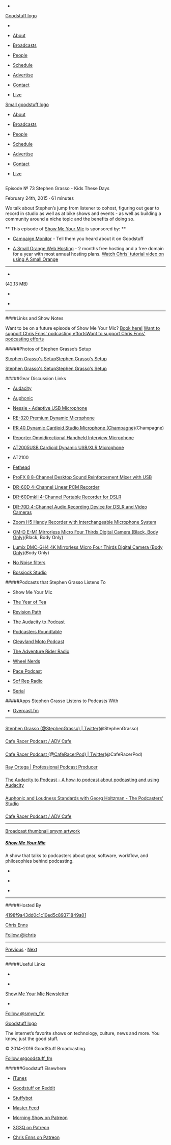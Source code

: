 

-
[Goodstuff logo](http://www.goodstuff.fm/)[](/assets/goodstuff_logo-17c1fe6f378352de5d7345f76152130b.svg)

-


-  [About](/about)

-  [Broadcasts](/broadcasts)

-  [People](/people)

-  [Schedule](/schedule)

-  [Advertise](/advertise)

-  [Contact](/contact)

-  [Live](/live)


[Small goodstuff logo](http://www.goodstuff.fm/)[](/assets/small_goodstuff_logo-bf032e72b9ec41494f4d90905f1ad619.svg)


-  [About](/about)

-  [Broadcasts](/broadcasts)

-  [People](/people)

-  [Schedule](/schedule)

-  [Advertise](/advertise)

-  [Contact](/contact)

-  [Live](/live)


##
Episode № 73
Stephen Grasso - Kids These Days


February 24th, 2015
&middot;
61
minutes


We talk about Stephen&rsquo;s jump from listener to cohost, figuring out gear to record in studio as well as at bike shows and events - as well as building a community around a niche topic and the benefits of doing so.


**
This episode of
[Show Me Your Mic](/smym)
is sponsored by:
**


-  [Campaign Monitor](http://www.campaignmonitor.com/) - Tell them you heard about it on Goodstuff

-  [A Small Orange Web Hosting](http://www.asmallorange.com?a_aid=ichris) - 2 months free hosting and a free domain for a year with most annual hosting plans.  [Watch Chris' tutorial video on using A Small Orange](https://www.youtube.com/watch?v=_dQr69-dkbU)


------------------------------


-
[](http://podcasts-1.feedpress.co/10590/smym-73.mp3)(42.13 MB)

-
[](http://twitter.com/intent/tweet?text=Show%20Me%20Your%20Mic%20%E2%84%96%2073%20on%20@goodstuff_fm%20-%20http://goodstuff.fm/smym/73)

-
[](http://www.facebook.com/sharer/sharer.php?u=http://goodstuff.fm/smym/73)


------------------------------


####Links and Show Notes


Want to be on a future episode of Show Me Your Mic?  [Book here!](https://goodstuff.appointlet.com)
[Want to support Chris Enns' podcasting efforts](http://www.patreon.com/ichris)[Want to support Chris Enns' podcasting efforts](https://s3.amazonaws.com/patreon_public_assets/kaGh5_patreon_name_and_message.png)


#####Photos of Stephen Grasso&rsquo;s Setup


[Stephen Grasso's Setup](http://cl.ly/ZvG9)[Stephen Grasso's Setup](http://cl.ly/ZvG9/Stephen%20Grasso%2001.JPG)


[Stephen Grasso's Setup](http://cl.ly/Zv9j)[Stephen Grasso's Setup](http://cl.ly/Zv9j/Stephen%20Grasso%2002.JPG)


#####Gear Discussion Links


-  [Audacity](http://audacity.sourceforge.net)

-  [Auphonic](https://auphonic.com)

-  [Nessie - Adaptive USB Microphone](http://www.bhphotovideo.com/c/product/910428-REG/blue_nessie_adaptive_usb.html/BI/19457/KBID/11631/kw/BLNESSIE/DFF/d10-v2-t1-xBLNESSIE)

-  [RE-320 Premium Dynamic Microphone](http://www.bhphotovideo.com/c/product/775352-REG/Electro_Voice_F_01U_120_616_RE_320_Premium_Dynamic_Microphone.html/BI/19457/KBID/11631/kw/ELRE320/DFF/d10-v2-t1-xELRE320)

-  [PR 40 Dynamic Cardioid Studio Microphone (Champagne)](http://www.bhphotovideo.com/c/product/608326-REG/Heil_Sound_PR_40_PR_40_Dynamic_Super.html/BI/19457/KBID/11631/kw/HEPR40/DFF/d10-v2-t1-xHEPR40)(Champagne)

-  [Reporter Omnidirectional Handheld Interview Microphone](http://www.bhphotovideo.com/c/product/904403-REG/Rode_Reporter_Omnidirectional_Interview_Mic.html/BI/19457/KBID/11631/kw/ROREPORTER/DFF/d10-v2-t1-xROREPORTER)

-  [AT2005USB Cardioid Dynamic USB/XLR Microphone](http://www.bhphotovideo.com/c/product/844096-REG/Audio_Technica_AT2005USB_AT2005USB_Cardioid_Dynamic_USB_XLR.html/BI/19457/KBID/11631/kw/AUAT2005USB/DFF/d10-v2-t1-xAUAT2005USB)

- AT2100

-  [Fethead](http://tritonaudio.com/index.php?option=com_content&task=category&sectionid=4&id=17&Itemid=33?em_x=22)

-  [ProFX 8 8-Channel Desktop Sound Reinforcement Mixer with USB](http://www.bhphotovideo.com/c/product/570322-REG/Mackie_PROFX8_ProFX_8_8_Channel_Desktop.html/BI/19457/KBID/11631/kw/MAPROFX8/DFF/d10-v2-t1-xMAPROFX8)

-  [DR-60D 4-Channel Linear PCM Recorder](http://www.bhphotovideo.com/c/product/929347-REG/tascam_dr_60d_4_ch_track_linear_pcm.html/BI/19457/KBID/11631/kw/TADR60D/DFF/d10-v2-t1-xTADR60D)

-  [DR-60DmkII 4-Channel Portable Recorder for DSLR](http://www.bhphotovideo.com/c/product/1084690-REG/tascam_dr_60mkii_portable_recorder_for_dslr.html/BI/19457/KBID/11631/kw/TADR60DMKII/DFF/d10-v2-t1-xTADR60DMKII)

-  [DR-70D 4-Channel Audio Recording Device for DSLR and Video Cameras](http://www.bhphotovideo.com/c/product/1086798-REG/tascam_dr_70d_4_channel_audio_recording.html/BI/19457/KBID/11631/kw/TADR70D/DFF/d10-v2-t1-xTADR70D)

-  [Zoom H5 Handy Recorder with Interchangeable Microphone System](http://www.bhphotovideo.com/c/product/1026852-REG/zoom_h5_handy_recorder.html/BI/19457/KBID/11631/kw/ZOH5/DFF/d10-v2-t1-xZOH5)

-  [OM-D E-M1 Mirrorless Micro Four Thirds Digital Camera (Black, Body Only)](http://www.bhphotovideo.com/c/product/1003633-REG/olympus_v207010bu000_om_d_e_m1_mirrorless_micro.html/BI/19457/KBID/11631/kw/OLEM1B/DFF/d10-v2-t1-xOLEM1B)(Black, Body Only)

-  [Lumix DMC-GH4 4K Mirrorless Micro Four Thirds Digital Camera (Body Only)](http://www.bhphotovideo.com/c/product/1028453-REG/panasonic_dmc_gh4kbody_lumix_dmc_gh4_mirrorless_micro.html/BI/19457/KBID/11631/kw/PADMCGH4B/DFF/d10-v2-t1-xPADMCGH4B)(Body Only)

-  [No Noise filters](http://www.nonoise-earplugs.com/en/)

-  [Bossjock Studio](https://itunes.apple.com/ca/app/bossjock-studio/id531205021?mt=8&uo=4&at=10l4Ki)


#####Podcasts that Stephen Grasso Listens To


- Show Me Your Mic

-  [The Year of Tea](http://theyearoftea.com)

-  [Revision Path](http://revisionpath.com)

-  [The Audacity to Podcast](http://theaudacitytopodcast.com)

-  [Podcasters Roundtable](http://podcastersroundtable.com)

-  [Cleavland Moto Podcast](http://clevelandmoto.blogspot.ca)

-  [The Adventure Rider Radio](http://www.adventureriderradio.com)

-  [Wheel Nerds](http://wheelnerds.com)

-  [Pace Podcast](http://thepacepodcast.com)

-  [Sof Rep Radio](http://sofrep.com)

-  [Serial](http://serialpodcast.org)


#####Apps Stephen Grasso Listens to Podcasts With


-  [Overcast.fm](https://overcast.fm/)


------------------------------


#####
[Stephen Grasso (@StephenGrasso) | Twitter](https://twitter.com/stephengrasso)(@StephenGrasso)


#####
[Cafe Racer Podcast / ADV Cafe](http://www.caferacerpodcast.com/)


#####
[Cafe Racer Podcast (@CafeRacerPod) | Twitter](https://twitter.com/caferacerpod)(@CafeRacerPod)


#####
[Ray Ortega | Professional Podcast Producer](http://rayortega.com/)


#####
[The Audacity to Podcast - A how-to podcast about podcasting and using Audacity](http://theaudacitytopodcast.com/)


#####
[Auphonic and Loudness Standards with Georg Holtzman - The Podcasters' Studio](http://thepodcastersstudio.com/tps085-auphonic-and-loudness-standards-with-georg-holzmann/)


#####
[Cafe Racer Podcast / ADV Cafe](https://www.facebook.com/caferacerpodcast)


------------------------------


[Broadcast thumbnail smym artwork](/smym)[](https://goodstuffs3.s3.amazonaws.com/uploads/broadcast/image/18/broadcast_thumbnail_smym_artwork.png)

##### [Show Me Your Mic](/smym)


A show that talks to podcasters about gear, software, workflow, and philosophies behind podcasting.

-
[](https://geo.itunes.apple.com/ca/podcast/show-me-your-mic/id602836998?mt=2&at=10l4Ki)

-
[](http://feeds.goodstuff.fm/smym)

-
[](mailto:chris+smym@goodstuff.fm?cc=sponsorship%40goodstuff.fm&subject=%5BGoodStuff%20FM%5D%20Sponsorship%20Inquiry%20for%20Show%20Me%20Your%20Mic)


------------------------------


#####Hosted By


[4198f9a43dd0c1c10ed5c89371849a01](/people/chris-enns)[](http://gravatar.com/avatar/4198f9a43dd0c1c10ed5c89371849a01.png?s=300&r=pg)

[Chris Enns](/people/chris-enns)


[Follow @ichris](https://twitter.com/ichris)


------------------------------


[Previous](/smym/72)
&middot;
[Next](/smym/74)


------------------------------


#####Useful Links

-
[](mailto:chris+smym@goodstuff.fm?subject=%5BGoodstuff%20FM%5D%20Feedback%20for%20Show%20Me%20Your%20Mic)

-
[Show Me Your Mic Newsletter](http://www.goodstuff.fm/smym/newsletter)


-
[Follow @smym_fm](https://twitter.com/smym_fm)


[Goodstuff logo](http://www.goodstuff.fm/)[](/assets/goodstuff_logo-17c1fe6f378352de5d7345f76152130b.svg)


The internet’s favorite shows on technology, culture, news and more. You know, just the good stuff.


&copy; 2014&ndash;2016 GoodStuff Broadcasting.

[Follow @goodstuff_fm](https://twitter.com/goodstufffm)


######Goodstuff Elsewhere

-  [iTunes](https://itunes.apple.com/us/artist/goodstuff-fm/id843385597?mt=2)

-  [Goodstuff on Reddit](https://www.reddit.com/r/Goodstuff_fm/)

-  [Stuffybot](http://stuffybot.goodstuff.fm)

-  [Master Feed](/master/feed)

-  [Morning Show on Patreon](https://www.patreon.com/morningshow)

-  [3G3Q on Patreon](https://www.patreon.com/3g3q)

-  [Chris Enns on Patreon](https://www.patreon.com/ichris)
